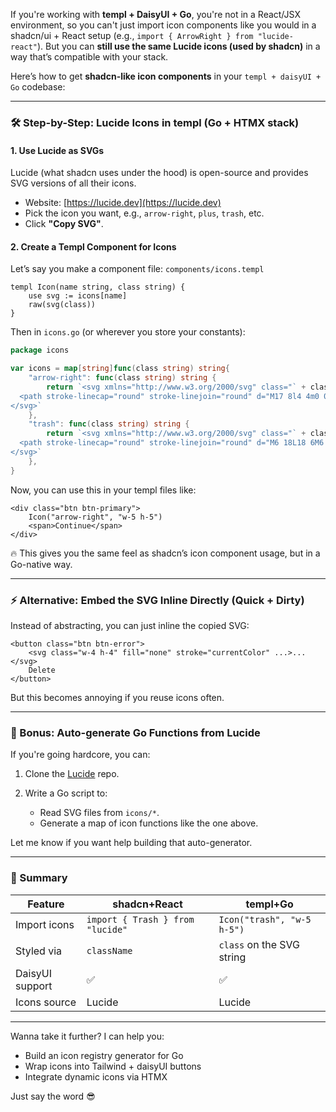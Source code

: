 If you're working with **templ + DaisyUI + Go**, you're not in a React/JSX environment, so you can't just import icon components like you would in a shadcn/ui + React setup (e.g., `import { ArrowRight } from "lucide-react"`). But you can **still use the same Lucide icons (used by shadcn)** in a way that’s compatible with your stack.

Here’s how to get **shadcn-like icon components** in your `templ + daisyUI + Go` codebase:

---

### 🛠️ Step-by-Step: Lucide Icons in templ (Go + HTMX stack)

#### 1. **Use Lucide as SVGs**

Lucide (what shadcn uses under the hood) is open-source and provides SVG versions of all their icons.

- Website: [https://lucide.dev](https://lucide.dev)
- Pick the icon you want, e.g., `arrow-right`, `plus`, `trash`, etc.
- Click **"Copy SVG"**.

#### 2. **Create a Templ Component for Icons**

Let’s say you make a component file: `components/icons.templ`

```templ
templ Icon(name string, class string) {
    use svg := icons[name]
    raw(svg(class))
}
```

Then in `icons.go` (or wherever you store your constants):

```go
package icons

var icons = map[string]func(class string) string{
    "arrow-right": func(class string) string {
        return `<svg xmlns="http://www.w3.org/2000/svg" class="` + class + `" fill="none" viewBox="0 0 24 24" stroke="currentColor" stroke-width="2">
  <path stroke-linecap="round" stroke-linejoin="round" d="M17 8l4 4m0 0l-4 4m4-4H3" />
</svg>`
    },
    "trash": func(class string) string {
        return `<svg xmlns="http://www.w3.org/2000/svg" class="` + class + `" fill="none" viewBox="0 0 24 24" stroke="currentColor" stroke-width="2">
  <path stroke-linecap="round" stroke-linejoin="round" d="M6 18L18 6M6 6l12 12" />
</svg>`
    },
}
```

Now, you can use this in your templ files like:

```templ
<div class="btn btn-primary">
    Icon("arrow-right", "w-5 h-5")
    <span>Continue</span>
</div>
```

🔥 This gives you the same feel as shadcn’s icon component usage, but in a Go-native way.

---

### ⚡ Alternative: Embed the SVG Inline Directly (Quick + Dirty)

Instead of abstracting, you can just inline the copied SVG:

```templ
<button class="btn btn-error">
    <svg class="w-4 h-4" fill="none" stroke="currentColor" ...>...</svg>
    Delete
</button>
```

But this becomes annoying if you reuse icons often.

---

### 🌱 Bonus: Auto-generate Go Functions from Lucide

If you're going hardcore, you can:

1. Clone the [Lucide](https://github.com/lucide-icons/lucide) repo.
2. Write a Go script to:

   - Read SVG files from `icons/*`.
   - Generate a map of icon functions like the one above.

Let me know if you want help building that auto-generator.

---

### 🧠 Summary

| Feature         | shadcn+React                     | templ+Go                   |
| --------------- | -------------------------------- | -------------------------- |
| Import icons    | `import { Trash } from "lucide"` | `Icon("trash", "w-5 h-5")` |
| Styled via      | `className`                      | `class` on the SVG string  |
| DaisyUI support | ✅                               | ✅                         |
| Icons source    | Lucide                           | Lucide                     |

---

Wanna take it further? I can help you:

- Build an icon registry generator for Go
- Wrap icons into Tailwind + daisyUI buttons
- Integrate dynamic icons via HTMX

Just say the word 😎
